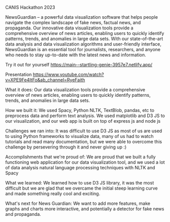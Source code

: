 CANIS Hackathon 2023

NewsGuardian – a powerful data visualization software that helps people navigate the complex landscape of fake news, factual news, and propaganda. Our innovative data visualization tools provide a comprehensive overview of news articles, enabling users to quickly identify patterns, trends, and anomalies in large data sets.  With our state-of-the-art data analysis and data visualization algorithms and user-friendly interface, NewsGuardian is an essential tool for journalists, researchers, and anyone who needs to stay up-to-date with the latest news and information. 

Try it out for yourself
https://main--startling-genie-3957e7.netlify.app/

Presentation
https://www.youtube.com/watch?v=XPE9Fe4ItFo&ab_channel=RyeFaith

What it does:
Our data visualization tools provide a comprehensive overview of news articles, enabling users to quickly identify patterns, trends, and anomalies in large data sets.

How we built it:
We used Spacy, Python NLTK, TextBlob, pandas, etc to preprocess data and perform text analysis. We used matplotlib and D3 JS to our visualization, and our web app is built on top of express js and node js

Challenges we ran into:
It was difficult to use D3 JS as most of us are used to using Python frameworks to visualize data, many of us had to watch tutorials and read many documentation, but we were able to overcome this challenge by persevering through it and never giving up :)

Accomplishments that we're proud of:
We are proud that we built a fully functioning web application for our data visualization tool, and we used a lot of data analysis natural language processing techniques with NLTK and Spacy

What we learned:
We learned how to use D3 JS library, it was the most difficult but we are glad that we overcame the initial steep learning curve and made something really cool and exciting.

What's next for News Guardian:
We want to add more features, make graphs and charts more interactive, and potentially a detector for fake news and propaganda.
